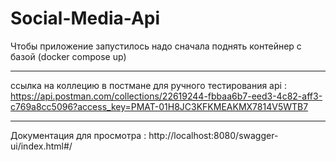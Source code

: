 # Social-Media-Api

Чтобы приложение запустилось надо сначала поднять контейнер с базой (docker compose up)
***************************************************************************************
ссылка на коллецию в постмане для ручного тестирования api :
https://api.postman.com/collections/22619244-fbbaa6b7-eed3-4c82-aff3-c769a8cc5096?access_key=PMAT-01H8JC3KFKMEAKMX7814V5WTB7
*********
Документация для просмотра : http://localhost:8080/swagger-ui/index.html#/

